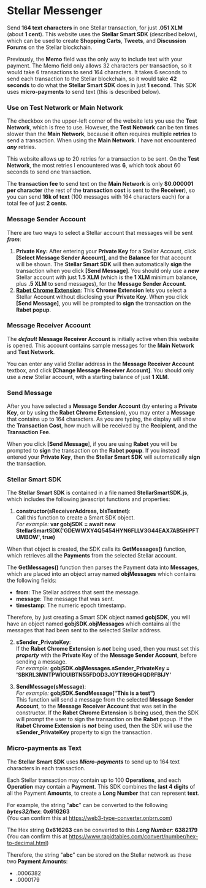 # Stellar Messenger
Send **164 text characters** in one Stellar transaction, for just **.051 XLM** (about **1 cent**). This website uses the **Stellar Smart SDK** (described below), which can be used to create **Shopping Carts**, **Tweets**, and **Discussion Forums** on the Stellar blockchain.

Previously, the **Memo** field was the only way to include text with your payment. The Memo field only allows 32 characters per transaction, so it would take 6 transactions to send 164 characters. It takes 6 seconds to send each transaction to the Stellar blockchain, so it would take **42 seconds** to do what the **Stellar Smart SDK** does in just **1 second**. This SDK uses **micro-payments** to send text (this is described below).

### Use on Test Network or Main Network
The checkbox on the upper-left corner of the website lets you use the **Test Network**, which is free to use. However, the **Test Network** can be ten times slower than the **Main Network**, because it often requires multiple **retries** to send a transaction. When using the **Main Network**. I have not encountered ***any*** retries. 

This website allows up to 20 retries for a transaction to be sent. On the **Test Network**, the most retries I encountered was **6**, which took about 60 seconds to send one transaction.

The **transaction fee** to send text on the **Main Network** is only **$0.000001 per character** (the rest of the **transaction cost** is sent to the **Receiver**), so you can send **16k of text** (100 messages with 164 characters each) for a total fee of just **2 cents**.

### Message Sender Account
There are two ways to select a Stellar account that messages will be sent ***from***:
1. **Private Key:** After entering your **Private Key** for a Stellar Account, click **[Select Message Sender Account]**, and the **Balance** for that account will be shown. 
The **Stellar Smart SDK** will then automatically **sign** the transaction when you click **[Send Message]**.
You should only use a ***new*** Stellar account with just **1.5 XLM** (which is the **1 XLM** minimum balance, plus **.5 XLM** to send messages), for the **Message Sender Account**.
2. [**Rabet Chrome Extension**](https://chrome.google.com/webstore/detail/rabet/hgmoaheomcjnaheggkfafnjilfcefbmo): This **Chrome Extension** lets you select a Stellar Account without disclosing your **Private Key**. When you click **[Send Message]**, you will be prompted to **sign** the transaction on the **Rabet popup**.

### Message Receiver Account
The ***default*** **Message Receiver Account** is initially active when this website is opened. This account contains sample messages for the **Main Network** and **Test Network**.

You can enter any valid Stellar address in the **Message Receiver Account** textbox, and click **[Change Message Receiver Account]**. You should only use a ***new*** Stellar account, with a starting balance of just **1 XLM**.

### Send Message
After you have selected a **Message Sender Account** (by entering a **Private Key**, or by using the **Rabet Chrome Extension**), you may enter a **Message** that contains up to 164 characters. As you are typing, the display will show the **Transaction Cost**, how much will be received by the **Recipient**, and the **Transaction Fee**.

When you click **[Send Message**], if you are using **Rabet** you will be prompted to **sign** the transaction on the **Rabet popup**. If you instead entered your **Private Key**, then the **Stellar Smart SDK** will automatically **sign** the transaction.

### Stellar Smart SDK
The **Stellar Smart SDK** is contained in a file named **StellarSmartSDK.js**, which includes the following javascript functions and properties:

1. **constructor(sReceiverAddress, bIsTestnet)**:<br> 
Call this function to create a Smart SDK object.<br>
*For example:* **var gobjSDK = await new StellarSmartSDK('GDEWWXY4Q5454HYN6FLLV3G44EAX7AB5HIPFTUMBOW', true)**

When that object is created, the SDK calls its **GetMessages()** function, which retrieves all the **Payments** from the selected Stellar account.

The **GetMessages()** function then parses the Payment data into **Messages**, which are placed into an object array named **objMessages** which contains the following fields:
  * **from**: The Stellar address that sent the message.
  * **message**: The message that was sent.
  * **timestamp**: The numeric epoch timestamp.
  
Therefore, by just creating a Smart SDK object named **gobjSDK**, you will have an object named **gobjSDK.objMessages** which 
contains all the messages that had been sent to the selected Stellar address.

2. **sSender_PrivateKey**:<br>
If the **Rabet Chrome Extension** is ***not*** being used, then you must set this ***property*** with the **Private Key** of the **Message Sender Account**,
before sending a message.<br>
*For example:* **gobjSDK.objMessages.sSender_PrivateKey = 'SBKRL3MNTPWIOUIBTN55FDOD3JGYTR99QHIQDRFBIJY'**

3. **SendMessage(sMessage)**:<br>
*For example:* **gobjSDK.SendMessage("This is a test")**<br>
This function will send a message from the selected **Message Sender Account**, 
to the **Message Receiver Account** that was set in the constructor.
If the **Rabet Chrome Extension** is being used, then the SDK will prompt the user to sign the transaction on the **Rabet** popup.
If the **Rabet Chrome Extension** is ***not*** being used, then the SDK will use the **sSender_PrivateKey** property to sign the transaction.

### Micro-payments as Text

The **Stellar Smart SDK** uses ***Micro-payments*** to send up to 164 text characters in each transaction.

Each Stellar transaction may contain up to 100 **Operations**, and each **Operation** may contain a **Payment**. 
This SDK combines the **last 4 digits** of all the Payment **Amounts**, to create a **Long Number** that can represent **text**.

For example, the string "**abc**" can be converted to the following ***bytes32/hex***: **0x616263**<br>
(You can confirm this at https://web3-type-converter.onbrn.com)

The Hex string **0x616263** can be converted to this ***Long Number***: **6382179**<br>
(You can confirm this at https://www.rapidtables.com/convert/number/hex-to-decimal.html)

Therefore, the string "**abc**" can be stored on the Stellar network as these two **Payment Amounts**:
* .0006382
* .0000179


